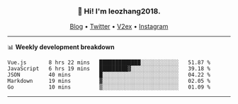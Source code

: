 <h3 align="center">👋 Hi! I'm leozhang2018.</h3>
<p align="center">
  <a href="https://code.leozhang2018.me">Blog</a> •
  <a href="https://twitter.com/leozhang2018">Twitter</a> •
  <a href="https://www.v2ex.com/member/leozhang">V2ex</a> •
  <a href="https://www.instagram.com/leozhanghere">Instagram</a>
</p>

-------

📊 **Weekly development breakdown**
<!--START_SECTION:waka-->
```text
Vue.js       8 hrs 22 mins   █████████████░░░░░░░░░░░░   51.87 % 
JavaScript   6 hrs 19 mins   █████████▓░░░░░░░░░░░░░░░   39.18 % 
JSON         40 mins         █░░░░░░░░░░░░░░░░░░░░░░░░   04.22 % 
Markdown     19 mins         ▓░░░░░░░░░░░░░░░░░░░░░░░░   02.05 % 
Go           10 mins         ▒░░░░░░░░░░░░░░░░░░░░░░░░   01.09 % 
```
<!--END_SECTION:waka-->
-------
